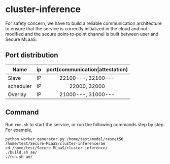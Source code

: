 # cluster-inference
For safety concern, we have to build a reliable communication architecture to ensure that the service is correctly initialized in the cloud and not modified and the secure point-to-point channel is built between user and Secure MLaaS. 


## Port distribution
| Name        | ip    |  port(communication\|attestation)  |
| --------   | -----:   | :----: |
| Slave        |    IP   |   22100---, 32100---    |
| scheduler        |   IP    |   22000, 32000   |
| Overlay        |   IP    |   21000---, 31000---    |


## Command
Run `run.sh` to start the service, or run the following commands step by step.
For example, 
```shell
python worker_generator.py /home/test/model/resnet50 /home/test/Secure-MLaaS/cluster-inference/ae
cd /home/test/Secure-MLaaS/cluster-inference/
./build.sh ae/
./run.sh ae/
```